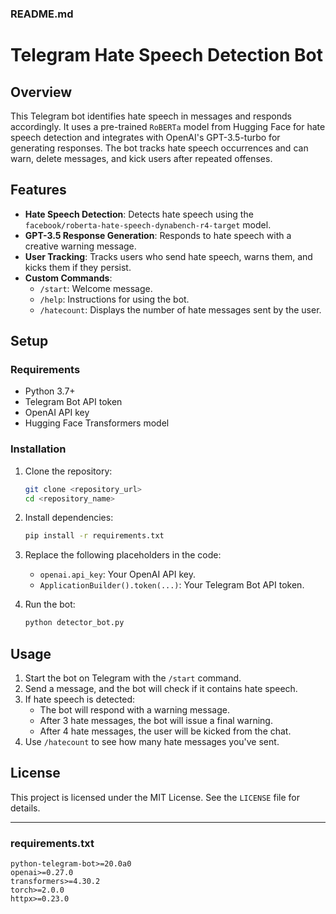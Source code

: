 ### README.md

# Telegram Hate Speech Detection Bot

## Overview

This Telegram bot identifies hate speech in messages and responds accordingly. It uses a pre-trained `RoBERTa` model from Hugging Face for hate speech detection and integrates with OpenAI's GPT-3.5-turbo for generating responses. The bot tracks hate speech occurrences and can warn, delete messages, and kick users after repeated offenses.

## Features

- **Hate Speech Detection**: Detects hate speech using the `facebook/roberta-hate-speech-dynabench-r4-target` model.
- **GPT-3.5 Response Generation**: Responds to hate speech with a creative warning message.
- **User Tracking**: Tracks users who send hate speech, warns them, and kicks them if they persist.
- **Custom Commands**:
  - `/start`: Welcome message.
  - `/help`: Instructions for using the bot.
  - `/hatecount`: Displays the number of hate messages sent by the user.
  
## Setup

### Requirements

- Python 3.7+
- Telegram Bot API token
- OpenAI API key
- Hugging Face Transformers model

### Installation

1. Clone the repository:

   ```bash
   git clone <repository_url>
   cd <repository_name>
   ```

2. Install dependencies:

   ```bash
   pip install -r requirements.txt
   ```

3. Replace the following placeholders in the code:
   - `openai.api_key`: Your OpenAI API key.
   - `ApplicationBuilder().token(...)`: Your Telegram Bot API token.

4. Run the bot:

   ```bash
   python detector_bot.py
   ```

## Usage

1. Start the bot on Telegram with the `/start` command.
2. Send a message, and the bot will check if it contains hate speech.
3. If hate speech is detected:
   - The bot will respond with a warning message.
   - After 3 hate messages, the bot will issue a final warning.
   - After 4 hate messages, the user will be kicked from the chat.
4. Use `/hatecount` to see how many hate messages you've sent.

## License

This project is licensed under the MIT License. See the `LICENSE` file for details.

---

### requirements.txt

```
python-telegram-bot>=20.0a0
openai>=0.27.0
transformers>=4.30.2
torch>=2.0.0
httpx>=0.23.0
```
